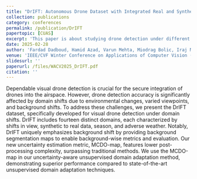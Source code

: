 ```yaml
---
title: "DrIFT: Autonomous Drone Dataset with Integrated Real and Synthetic Data, Flexible Views, and Transformed Domains"
collection: publications
category: conferences
permalink: /publication/DrIFT
papertopic: [CUAS]
excerpt: 'This paper is about studying drone detection under different types of domain shift.'
date: 2025-02-28
author: 'Fardad Dadboud, Hamid Azad, Varun Mehta, Miodrag Bolic, Iraj Mantegh'
venue: 'IEEE/CVF Winter Conference on Applications of Computer Vision (WACV) 2025'
slidesurl: ''
paperurl: /files/WACV2025_DrIFT.pdf
citation: ''
---
```


Dependable visual drone detection is crucial for the secure integration of drones into the airspace. However, drone detection accuracy is significantly affected by domain shifts due to environmental changes, varied viewpoints, and background shifts. To address these challenges, we present the DrIFT dataset, specifically developed for visual drone detection under domain shifts. DrIFT includes fourteen distinct domains, each characterized by shifts in view, synthetic to real data, season, and adverse weather. Notably, DrIFT uniquely emphasizes background shift by providing background segmentation maps to enable background-wise metrics and evaluation. Our new uncertainty estimation metric, MCDO-map, features lower post-processing complexity, surpassing traditional methods. We use the MCDO-map in our uncertainty-aware unsupervised domain adaptation method, demonstrating superior performance compared to state-of-the-art unsupervised domain adaptation techniques.
